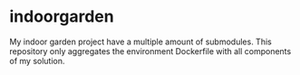 # indoorgarden
My indoor garden project have a multiple amount of submodules. This repository only aggregates the environment Dockerfile with all components of my solution.
